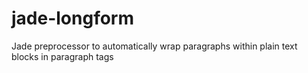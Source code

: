 # jade-longform
Jade preprocessor to automatically wrap paragraphs within plain text blocks in paragraph tags
